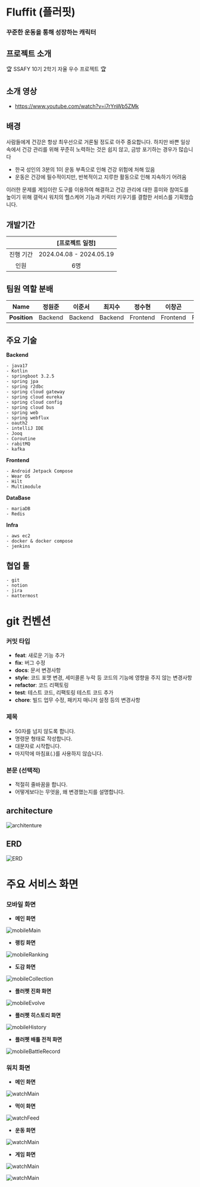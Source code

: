 # Fluffit (플러핏)

### 꾸준한 운동을 통해 성장하는 캐릭터

## 프로젝트 소개
🏆 SSAFY 10기 2학기 자율 우수 프로젝트 🏆

## 소개 영상

- https://www.youtube.com/watch?v=i7rYnWb5ZMk

## 배경

사람들에게 건강은 항상 최우선으로 거론될 정도로 아주 중요합니다. 하지만 바쁜 일상 속에서 건강 관리를 위해 꾸준히 노력하는 것은 쉽지 않고, 금방 포기하는 경우가 많습니다

- 한국 성인의 3분의 1이 운동 부족으로 인해 건강 위험에 처해 있음
- 운동은 건강에 필수적이지만, 반복적이고 지루한 활동으로 인해 지속하기 어려움

이러한 문제를 게임이란 도구를 이용하여 해결하고 건강 관리에 대한 흥미와 참여도를 높이기 위해 갤럭시 워치의 헬스케어 기능과 키릭터 키우기를 결합한 서비스를 기획했습니다.

## 개발기간

|           |     [프로젝트 일정]     |
| :-------: | :---------------------: |
| 진행 기간 | 2024.04.08 - 2024.05.19 |
|   인원    |           6명           |

## 팀원 역할 분배

|   **Name**   | 정원준  | 이준서  | 최지수  |  정수현  |  이창곤  |  여창영  |
| :----------: | :-----: | :-----: | :-----: | :------: | :------: | :------: |
| **Position** | Backend | Backend | Backend | Frontend | Frontend | Frontend |

## 주요 기술

**Backend**

```
- java17
- Kotlin
- springboot 3.2.5
- spring jpa
- spring r2dbc
- spring cloud gateway
- spring cloud eureka
- spring cloud config
- spring cloud bus
- spring web
- spring webflux
- oauth2
- intelliJ IDE
- Jooq
- Coroutine
- rabitMQ
- kafka
```

**Frontend**

```
- Android Jetpack Compose
- Wear OS
- Hilt
- Multimodule
```

**DataBase**

```
- mariaDB
- Redis
```

**Infra**

```
- aws ec2
- docker & docker compose
- jenkins
```

## 협업 툴

```
- git
- notion
- jira
- mattermost
```

# git 컨벤션

### **커밋 타입**

- **feat**: 새로운 기능 추가
- **fix**: 버그 수정
- **docs**: 문서 변경사항
- **style**: 코드 포맷 변경, 세미콜론 누락 등 코드의 기능에 영향을 주지 않는 변경사항
- **refactor**: 코드 리팩토링
- **test**: 테스트 코드, 리팩토링 테스트 코드 추가
- **chore**: 빌드 업무 수정, 패키지 매니저 설정 등의 변경사항

### **제목**

- 50자를 넘지 않도록 합니다.
- 명령문 형태로 작성합니다.
- 대문자로 시작합니다.
- 마지막에 마침표(.)를 사용하지 않습니다.

### **본문 (선택적)**

- 적절히 줄바꿈을 합니다.
- 어떻게보다는 무엇을, 왜 변경했는지를 설명합니다.

## architecture

![architenture](./assets/architecture.png)

## ERD

![ERD](./assets/ERD.jpg)

# 주요 서비스 화면

### 모바일 화면

- **메인 화면**

![mobileMain](./assets/Fluffit.png)

- **랭킹 화면**

![mobileRanking](./assets/FluffitRanking.png)

- **도감 화면**

![mobileCollection](./assets/FluffitCollection.png)

- **플러펫 진화 화면**

![mobileEvolve](./assets/FluffitEvolve.png)

- **플러펫 히스토리 화면**

![mobileHistory](./assets/FluffitHistory.png)

- **플러펫 배틀 전적 화면**

![mobileBattleRecord](./assets/FluffitBattleRecord.png)

### 워치 화면

- **메인 화면**

![watchMain](./assets/기본.gif)

- **먹이 화면**

![watchFeed](./assets/밥주기.png)

- **운동 화면**

![watchMain](./assets/운동하기.gif)

- **게임 화면**

![watchMain](./assets/돌깨기.gif)

![watchMain](./assets/심박수.gif)
